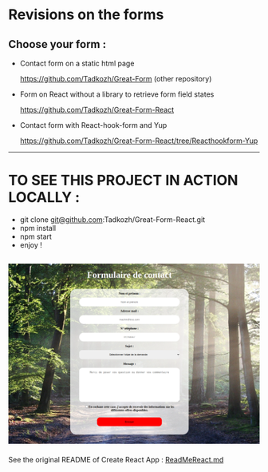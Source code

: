 # Revisions on the forms

## Choose your form :

+ Contact form on a static html page

  https://github.com/Tadkozh/Great-Form (other repository)
+ Form on React without a library to retrieve form field states

  https://github.com/Tadkozh/Great-Form-React
+ Contact form with React-hook-form and Yup

  https://github.com/Tadkozh/Great-Form-React/tree/Reacthookform-Yup

---
# TO SEE THIS PROJECT IN ACTION LOCALLY :
+ git clone git@github.com:Tadkozh/Great-Form-React.git
+ npm install
+ npm start
+ enjoy !

![Great-Form-React](src/img/CaptureFormulaire.png)
---
See the original README of Create React App : [ReadMeReact.md](./ReadMeReact.md)
